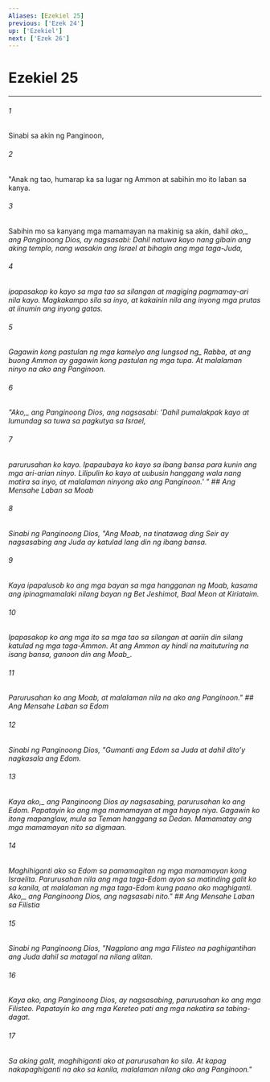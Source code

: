 ```yaml
---
Aliases: [Ezekiel 25]
previous: ['Ezek 24']
up: ['Ezekiel']
next: ['Ezek 26']
---
```

# Ezekiel 25

***






















###### 1 










Sinabi sa akin ng Panginoon, 





















###### 2 










"Anak ng tao, humarap ka sa lugar ng Ammon at sabihin mo ito laban sa kanya. 





















###### 3 










Sabihin mo sa kanyang mga mamamayan na makinig sa akin, dahil <i class="trans-change">ako,_ ang Panginoong Dios, ay nagsasabi: Dahil natuwa kayo nang gibain ang aking templo, nang wasakin ang Israel at bihagin ang mga taga-Juda, 





















###### 4 










ipapasakop ko kayo sa mga tao sa silangan at magiging pagmamay-ari nila kayo. Magkakampo sila sa inyo, at kakainin nila ang inyong mga prutas at iinumin ang inyong gatas. 





















###### 5 










Gagawin kong pastulan ng mga kamelyo ang <i class="trans-change">lungsod ng_ Rabba, at ang buong Ammon ay gagawin kong pastulan ng mga tupa. At malalaman ninyo na ako ang Panginoon. 





















###### 6 










"<i class="trans-change">Ako,_ ang Panginoong Dios, ang nagsasabi: 'Dahil pumalakpak kayo at lumundag sa tuwa sa pagkutya sa Israel, 





















###### 7 










parurusahan ko kayo. Ipapaubaya ko kayo sa ibang bansa para kunin ang mga ari-arian ninyo. Lilipulin ko kayo at uubusin hanggang wala nang matira sa inyo, at malalaman ninyong ako ang Panginoon.' " ## Ang Mensahe Laban sa Moab 





















###### 8 










Sinabi ng Panginoong Dios, "Ang Moab, na tinatawag ding Seir ay nagsasabing ang Juda ay katulad lang din ng ibang bansa. 





















###### 9 










Kaya ipapalusob ko ang mga bayan sa mga hangganan ng Moab, kasama ang ipinagmamalaki nilang bayan ng Bet Jeshimot, Baal Meon at Kiriataim. 





















###### 10 










Ipapasakop ko ang mga ito sa mga tao sa silangan at aariin din silang katulad ng mga taga-Ammon. At ang Ammon ay hindi na maituturing na isang bansa, <i class="trans-change">ganoon din ang Moab_. 





















###### 11 










Parurusahan ko ang Moab, at malalaman nila na ako ang Panginoon." ## Ang Mensahe Laban sa Edom 





















###### 12 










Sinabi ng Panginoong Dios, "Gumanti ang Edom sa Juda at dahil ditoʼy nagkasala ang Edom. 





















###### 13 










Kaya <i class="trans-change">ako,_ ang Panginoong Dios ay nagsasabing, parurusahan ko ang Edom. Papatayin ko ang mga mamamayan at mga hayop niya. Gagawin ko itong mapanglaw, mula sa Teman hanggang sa Dedan. Mamamatay ang mga mamamayan nito sa digmaan. 





















###### 14 










Maghihiganti ako sa Edom sa pamamagitan ng mga mamamayan kong Israelita. Parurusahan nila ang mga taga-Edom ayon sa matinding galit ko sa kanila, at malalaman ng mga taga-Edom kung paano ako maghiganti. <i class="trans-change">Ako,_ ang Panginoong Dios, ang nagsasabi nito." ## Ang Mensahe Laban sa Filistia 





















###### 15 










Sinabi ng Panginoong Dios, "Nagplano ang mga Filisteo na paghigantihan ang Juda dahil sa matagal na nilang alitan. 





















###### 16 










Kaya ako, ang Panginoong Dios, ay nagsasabing, parurusahan ko ang mga Filisteo. Papatayin ko ang mga Kereteo pati ang mga nakatira sa tabing-dagat. 





















###### 17 










Sa aking galit, maghihiganti ako at parurusahan ko sila. At kapag nakapaghiganti na ako sa kanila, malalaman nilang ako ang Panginoon."
